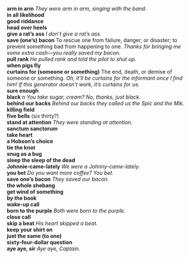 __arm in arm__ _They were arm in arm, singing with the band._  
__in all likelihood__  
__good riddance__  
__head over heels__  
__give a rat’s ass__ _I don’t give a rat’s ass._  
__save (one’s) bacon__ To rescue one from failure, danger, or disaster; to prevent something bad from happening to one. _Thanks for bringing me some extra cash—you really saved my bacon._  
__pull rank__ _He pulled rank and told the pilot to shut up._  
__when pigs fly__  
__curtains for (someone or something)__ The end, death, or demise of someone or something. _Oh, it’ll be curtains for the informant once I find him!_ _If this generator doesn’t work, it’s curtains for us._  
__sure enough__  
__black__ _n_ _You take sugar, cream? No, thanks, just black._  
__behind our backs__ _Behind our backs they called us the Spic and the Mik._  
__killing field__  
__five bells__ (six thirty?)  
__stand at attention__ _They were standing at attention._  
__sanctum sanctorum__  
__take heart__  
__a Hobson’s choice__  
__tie the knot__  
__snug as a bug__  
__sleep the sleep of the dead__  
__Johnnie-came-lately__ _We were a Johnny-came-lately._  
__you bet__ _Do you want more coffee? You bet._  
__save one’s bacon__ _They saved our bacon._  
__the whole shebang__  
__get wind of something__  
__by the book__  
__wake-up call__  
__born to the purple__ _Both were born to the purple._  
__close call__  
__skip a beat__ _His heart skipped a beat._  
__keep your shirt on__  
__just the same (to one)__  
__sixty-four-dollar question__  
__aye aye, sir__ _Aye aye, Captain._  
